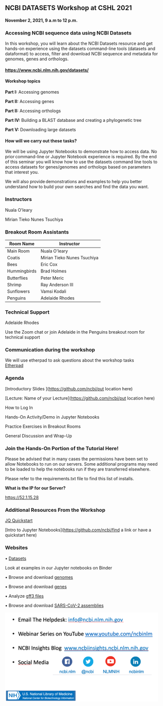 ## NCBI DATASETS Workshop at CSHL 2021

#### November 2, 2021, 9 a.m to 12 p.m.

### Accessing NCBI sequence data using NCBI Datasets

In this workshop, you will learn about the NCBI Datasets resource and get hands-on experience using the datasets command-line tools (datasets and dataformat) to access, filter and download NCBI sequence and metadata for genomes, genes and orthologs.  
#### https://www.ncbi.nlm.nih.gov/datasets/

#### Workshop topics 

**Part I:** Accessing genomes

**Part II:** Accessing genes 

**Part II:** Accessing orthologs

**Part IV:** Building a BLAST database and creating a phylogenetic tree

**Part V:** Downloading large datasets

#### How will we carry out these tasks? 

We will be using Jupyter Notebooks to demonstrate how to access data. No prior command-line or Jupyter Notebook experience is required. By the end of this seminar you will know how to use the datasets command line tools to access datasets for genes/genomes and orthologs based on parameters that interest you. 

We will also provide demonstrations and examples to help you better understand how to build your own searches and find the data you want. 



### Instructors

Nuala O'leary

Mirian Tieko Nunes Tsuchiya

### Breakout Room Assistants

| **Room Name**  | **Instructor** |
| ------------- | ------------- |
| Main Room | Nuala O'leary  |
| Coatis  | Mirian Tieko Nunes Tsuchiya  |
| Bees	| Eric Cox | 
| Hummingbirds	| Brad Holmes |
| Butterflies |	Peter	Meric |
| Shrimp	| Ray	Anderson III |
| Sunflowers | 	Vamsi	Kodali | 
| Penguins |	Adelaide Rhodes | 

### Technical Support

Adelaide Rhodes

Use the Zoom chat or join Adelaide in the Penguins breakout room for technical support

### Communication during the workshop

We will use etherpad to ask questions about the workshop tasks  
[Etherpad ](https://etherpad.wikimedia.org/p/CSHL_Datasets_Workshop_2021)

### Agenda

[Introductory Slides ](https://github.com/ncbi/put location here)

[Lecture: Name of your Lecture](https://github.com/ncbi/put location here)

How to Log In

Hands-On Activity/Demo in Jupyter Notebooks

Practice Exercises in Breakout Rooms

General Discussion and Wrap-Up


### Join the Hands-On Portion of the Tutorial Here!

Please be advised that in many cases the permissions have been set to allow Notebooks to run on our servers. Some additional programs may need to be loaded to help the notebooks run if they are transferred elsewhere. 

Please refer to the requirements.txt file to find this list of installs.

**What is the IP for our Server?**

https://52.1.15.28


### Additional Resources From the Workshop

[JQ Quickstart](https://www.ncbi.nlm.nih.gov/datasets/docs/v1/reference-docs/jq-cheatsheet/)

[Intro to Jupyter Notebooks](https://github.com/ncbi/find a link or have a quickstart here)

### Websites

•	[Datasets](https://www.ncbi.nlm.nih.gov/datasets/)

Look at examples in our Jupyter notebooks on Binder

•	Browse and download [genomes](https://mybinder.org/v2/gh/ncbi/datasets/master?filepath=examples/jupyter/ncbi-datasets-pylib/ncbi-datasets-assembly.ipynb)

•	Browse and download [genes](https://mybinder.org/v2/gh/ncbi/datasets/master?filepath=examples/jupyter/ncbi-datasets-pylib/ncbi-datasets-gene.ipynb)

•	Analyze [gff3 files](https://mybinder.org/v2/gh/ncbi/datasets/master?filepath=examples/jupyter/ncbi-datasets-pylib/ncbi-datasets-gff3.ipynb)

•	Browse and download [SARS-CoV-2 assemblies](https://mybinder.org/v2/gh/ncbi/datasets/master?filepath=examples/jupyter/ncbi-datasets-pylib/ncbi-datasets-virus.ipynb)






![How To Get Help](./how_to_get_help.png)

